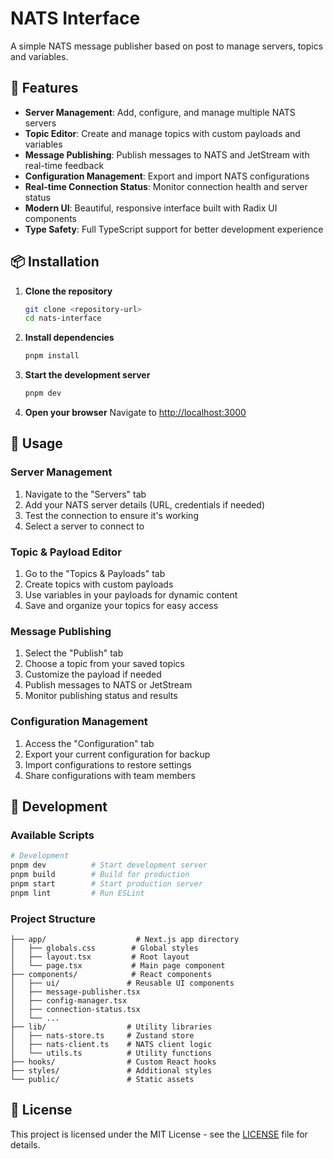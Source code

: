 # NATS Interface

A simple NATS message publisher based on post to manage servers, topics and variables.

## 🚀 Features

- **Server Management**: Add, configure, and manage multiple NATS servers
- **Topic Editor**: Create and manage topics with custom payloads and variables
- **Message Publishing**: Publish messages to NATS and JetStream with real-time feedback
- **Configuration Management**: Export and import NATS configurations
- **Real-time Connection Status**: Monitor connection health and server status
- **Modern UI**: Beautiful, responsive interface built with Radix UI components
- **Type Safety**: Full TypeScript support for better development experience

## 📦 Installation

1. **Clone the repository**
   ```bash
   git clone <repository-url>
   cd nats-interface
   ```

2. **Install dependencies**
   ```bash
   pnpm install
   ```

3. **Start the development server**
   ```bash
   pnpm dev
   ```

4. **Open your browser**
   Navigate to [http://localhost:3000](http://localhost:3000)

## 🎯 Usage

### Server Management
1. Navigate to the "Servers" tab
2. Add your NATS server details (URL, credentials if needed)
3. Test the connection to ensure it's working
4. Select a server to connect to

### Topic & Payload Editor
1. Go to the "Topics & Payloads" tab
2. Create topics with custom payloads
3. Use variables in your payloads for dynamic content
4. Save and organize your topics for easy access

### Message Publishing
1. Select the "Publish" tab
2. Choose a topic from your saved topics
3. Customize the payload if needed
4. Publish messages to NATS or JetStream
5. Monitor publishing status and results

### Configuration Management
1. Access the "Configuration" tab
2. Export your current configuration for backup
3. Import configurations to restore settings
4. Share configurations with team members

## 🔧 Development

### Available Scripts

```bash
# Development
pnpm dev          # Start development server
pnpm build        # Build for production
pnpm start        # Start production server
pnpm lint         # Run ESLint
```

### Project Structure

```
├── app/                    # Next.js app directory
│   ├── globals.css        # Global styles
│   ├── layout.tsx         # Root layout
│   └── page.tsx           # Main page component
├── components/            # React components
│   ├── ui/               # Reusable UI components
│   ├── message-publisher.tsx
│   ├── config-manager.tsx
│   ├── connection-status.tsx
│   └── ...
├── lib/                  # Utility libraries
│   ├── nats-store.ts     # Zustand store
│   ├── nats-client.ts    # NATS client logic
│   └── utils.ts          # Utility functions
├── hooks/                # Custom React hooks
├── styles/               # Additional styles
└── public/               # Static assets
```

## 📄 License

This project is licensed under the MIT License - see the [LICENSE](LICENSE) file for details.
